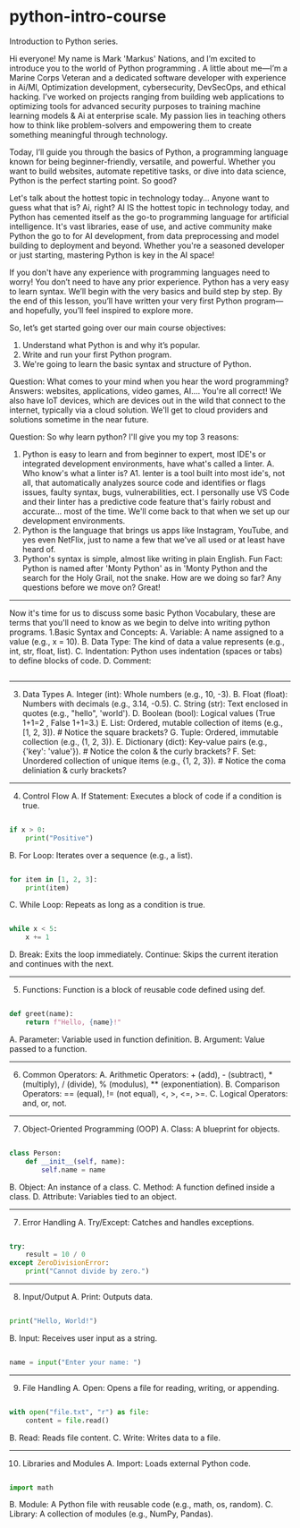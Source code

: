 # python-intro-course
Introduction to Python series.

Hi everyone! My name is Mark 'Markus' Nations, and I’m excited to introduce you to the world of Python programming . 
A little about me—I’m a Marine Corps Veteran and a dedicated software developer with experience in Ai/Ml, Optimization development, cybersecurity, DevSecOps, and ethical hacking. I’ve worked on projects ranging from building web applications to optimizing tools for advanced security purposes to training machine learning models & Ai at enterprise scale. My passion lies in teaching others how to think like problem-solvers and empowering them to create something meaningful through technology.

Today, I’ll guide you through the basics of Python, a programming language known for being beginner-friendly, versatile, and powerful. Whether you want to build websites, automate repetitive tasks, or dive into data science, Python is the perfect starting point. So good?

Let's talk about the hottest topic in technology today... Anyone want to guess what that is?
Ai, right?
AI IS the hottest topic in technology today, and Python has cemented itself as the go-to programming language for artificial intelligence. It's vast libraries, ease of use, and active community make Python the go to for AI development, from data preprocessing and model building to deployment and beyond. Whether you're a seasoned developer or just starting, mastering Python is key in the AI space!

If you don't have any experience with programming languages need to worry! You don’t need to have any prior experience. Python has a very easy to learn syntax.
We’ll begin with the very basics and build step by step. By the end of this lesson, you’ll have written your very first Python program—and hopefully, you’ll feel inspired to explore more.

So, let’s get started going over our main course objectives:
1. Understand what Python is and why it’s popular.
2. Write and run your first Python program.
3. We're going to learn the basic syntax and structure of Python.

Question: What comes to your mind when you hear the word programming? 
Answers: websites, applications, video games, AI....
You're all correct! We also have IoT devices, which are devices out in the wild that connect to the internet, typically via a cloud solution. We'll get to cloud providers and solutions sometime in the near future.

Question: So why learn python? I'll give you my top 3 reasons:
1. Python is easy to learn and from beginner to expert, most IDE's or integrated development environments, have what's called a linter.
   A. Who know's what a linter is?
   A1. lenter is a tool built into most ide's, not all, that automatically analyzes source code and identifies or flags issues, faulty syntax, bugs, vulnerabilities, ect. I personally use VS Code and their linter has a predictive code feature that's fairly robust and accurate... most of the time. We'll come back to that when we set up our development environments.
2. Python is the language that brings us apps like Instagram, YouTube, and yes even NetFlix, just to name a few that we've all used or at least have heard of.
3. Python's syntax is simple, almost like writing in plain English.
Fun Fact: Python is named after 'Monty Python' as in 'Monty Python and the search for the Holy Grail, not the snake.
How are we doing so far?
Any questions before we move on?
Great!
---
Now it's time for us to discuss some basic Python Vocabulary, these are terms that you'll need to know as we begin to delve into writing python programs.
1.Basic Syntax and Concepts:
A. Variable: A name assigned to a value (e.g., x = 10).
B. Data Type: The kind of data a value represents (e.g., int, str, float, list).
C. Indentation: Python uses indentation (spaces or tabs) to define blocks of code.
D. Comment: 
```   # Comment: Text in code meant for explanation, not execution. Single-line comments start with #.
```
---
3. Data Types
A. Integer (int): Whole numbers (e.g., 10, -3).
B. Float (float): Numbers with decimals (e.g., 3.14, -0.5).
C. String (str): Text enclosed in quotes (e.g., "hello", 'world').
D. Boolean (bool): Logical values (True 1+1=2 , False 1+1=3.)
E. List: Ordered, mutable collection of items (e.g., [1, 2, 3]). # Notice the square brackets?
G. Tuple: Ordered, immutable collection (e.g., (1, 2, 3)).
E. Dictionary (dict): Key-value pairs (e.g., {'key': 'value'}). # Notice the colon & the curly brackets?
F. Set: Unordered collection of unique items (e.g., {1, 2, 3}). # Notice the coma deliniation & curly brackets?
---

4. Control Flow
A. If Statement: Executes a block of code if a condition is true.
```python

if x > 0:
    print("Positive")
```
B. For Loop: Iterates over a sequence (e.g., a list).
```python

for item in [1, 2, 3]:
    print(item)
```
C. While Loop: Repeats as long as a condition is true.
```python

while x < 5:
    x += 1
```
D. Break: Exits the loop immediately.
   Continue: Skips the current iteration and continues with the next.

---

5. Functions: Function is a block of reusable code defined using def.
```python

def greet(name):
    return f"Hello, {name}!"
```
A. Parameter: Variable used in function definition.
B. Argument: Value passed to a function.

---

6. Common Operators:
A. Arithmetic Operators: + (add), - (subtract), * (multiply), / (divide), % (modulus), ** (exponentiation).
B. Comparison Operators: == (equal), != (not equal), <, >, <=, >=.
C. Logical Operators: and, or, not.

---

7. Object-Oriented Programming (OOP)
A. Class: A blueprint for objects.
```python

class Person:
    def __init__(self, name):
        self.name = name
```
B. Object: An instance of a class.
C. Method: A function defined inside a class.
D. Attribute: Variables tied to an object.

---

7. Error Handling
A. Try/Except: Catches and handles exceptions.
```python

try:
    result = 10 / 0
except ZeroDivisionError:
    print("Cannot divide by zero.")
```
---

8. Input/Output
A. Print: Outputs data.
```python

print("Hello, World!")
```
B. Input: Receives user input as a string.
```python

name = input("Enter your name: ")
```
---

9. File Handling
A. Open: Opens a file for reading, writing, or appending.
```python

with open("file.txt", "r") as file:
    content = file.read()
```
B. Read: Reads file content.
C. Write: Writes data to a file.

---

10. Libraries and Modules
A. Import: Loads external Python code.
```python

import math
```
B. Module: A Python file with reusable code (e.g., math, os, random).
C. Library: A collection of modules (e.g., NumPy, Pandas).


